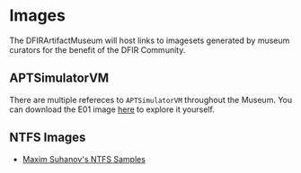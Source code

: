 # Images

The DFIRArtifactMuseum will host links to imagesets generated by museum curators for the benefit of the DFIR Community.

## APTSimulatorVM

There are multiple refereces to `APTSimulatorVM` throughout the Museum. You can download the E01 image [here](https://www.mediafire.com/folder/6b1s3o9l3zhp3/APTSimulatorVM) to explore it yourself.

## NTFS Images

* [Maxim Suhanov's NTFS Samples](https://github.com/msuhanov/ntfs-samples)

